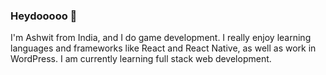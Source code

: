 ### Heydooooo 👋

I'm Ashwit from India, and I do game development. I really enjoy learning languages and frameworks like React and React Native, as well as work in WordPress. I am currently learning full stack web development.
